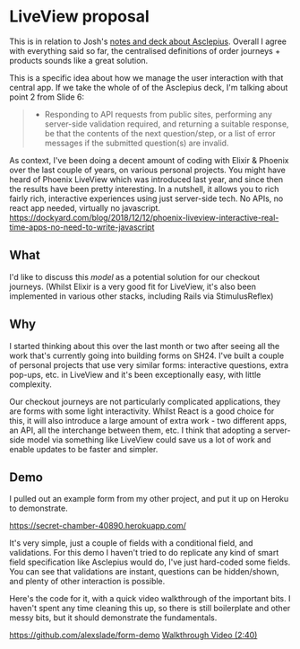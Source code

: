 
# LiveView proposal

This is in relation to Josh's [notes and deck about Asclepius](https://docs.google.com/presentation/d/1yXd52f0c3nW9aIKxvyx7xzYZAZSsmbHzUHWn1ch_emo/edit#slide=id.g9641126799_0_172). Overall I agree with everything said so far, the centralised definitions of order journeys + products sounds like a great solution.

This is a specific idea about how we manage the user interaction with that central app. If we take the whole of of the Asclepius deck, I'm talking about point 2 from Slide 6:

> - Responding to API requests from public sites, performing any server-side validation required, and returning a suitable response, be that the contents of the next question/step, or a list of error messages if the submitted question(s) are invalid.

As context, I've been doing a decent amount of coding with Elixir & Phoenix over the last couple of years, on various personal projects. You might have heard of Phoenix LiveView which was introduced last year, and since then the results have been pretty interesting. In a nutshell, it allows you to rich fairly rich, interactive experiences using just server-side tech. No APIs, no react app needed, virtually no javascript. https://dockyard.com/blog/2018/12/12/phoenix-liveview-interactive-real-time-apps-no-need-to-write-javascript

## What

I'd like to discuss this _model_ as a potential solution for our checkout journeys. (Whilst Elixir is a very good fit for LiveView, it's also been implemented in various other stacks, including Rails via StimulusReflex)

## Why

I started thinking about this over the last month or two after seeing all the work that's currently going into building forms on SH24. I've built a couple of personal projects that use very similar forms: interactive questions, extra pop-ups, etc. in LiveView and it's been exceptionally easy, with little complexity.

Our checkout journeys are not particularly complicated applications, they are forms with some light interactivity. Whilst React is a good choice for this, it will also introduce a large amount of extra work - two different apps, an API, all the interchange between them, etc. I think that adopting a server-side model via something like LiveView could save us a lot of work and enable updates to be faster and simpler.

## Demo

I pulled out an example form from my other project, and put it up on Heroku to demonstrate.

https://secret-chamber-40890.herokuapp.com/


It's very simple, just a couple of fields with a conditional field, and validations. For this demo I haven't tried to do replicate any kind of smart field specification like Asclepius would do, I've just hard-coded some fields. You can see that validations are instant, questions can be hidden/shown, and plenty of other interaction is possible.

Here's the code for it, with a quick video walkthrough of the important bits. I haven't spent any time cleaning this up, so there is still boilerplate and other messy bits, but it should demonstrate the fundamentals.

https://github.com/alexslade/form-demo
[Walkthrough Video (2:40)](https://www.loom.com/share/53ce1fd54c2e4441a5bd50ae90f833b8)
